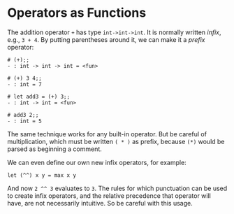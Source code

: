 # Operators as Functions

The addition operator `+` has type `int->int->int`. It is normally
written *infix*, e.g., `3 + 4`. By putting parentheses around it, we can
make it a *prefix* operator: 

```
# (+);;
- : int -> int -> int = <fun>

# (+) 3 4;;
- : int = 7

# let add3 = (+) 3;;
- : int -> int = <fun>

# add3 2;;
- : int = 5
```

The same technique works for any built-in operator. But be careful of
multiplication, which must be written `( * )` as prefix, because `(*)`
would be parsed as beginning a comment.

We can even define our own new infix operators, for example:

```
let (^^) x y = max x y
```

And now `2 ^^ 3` evaluates to `3`.  The rules for which punctuation can
be used to create infix operators, and the relative precedence that
operator will have, are not necessarily intuitive.  So be careful with
this usage.